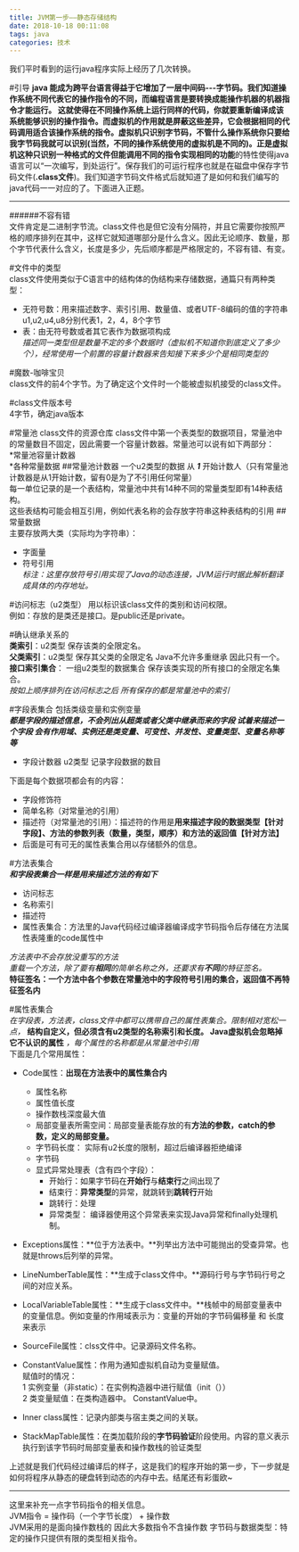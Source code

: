 ```yaml
---
title: JVM第一步——静态存储结构
date: 2018-10-18 00:11:08
tags: java
categories: 技术
---
```

我们平时看到的运行java程序实际上经历了几次转换。
<!--more-->

#引导
**java 能成为跨平台语言得益于它增加了一层中间码---字节码。**我们知道操作系统不同代表它的操作指令的不同，而编程语言是要转换成能操作机器的机器指令才能运行。 这就使得在不同操作系统上运行同样的代码，你就要重新编译成该系统能够识别的操作指令。而虚拟机的作用就是屏蔽这些差异，它会根据相同的代码调用适合该操作系统的指令。虚拟机只识别字节码，不管什么操作系统你只要给我字节码我就可以识别(当然，不同的操作系统使用的虚拟机是不同的)。正是虚拟机这种**只识别一种格式的文件但能调用不同的指令实现相同的功能**的特性使得java语言可以“一次编写，到处运行”。保存我们的可运行程序也就是在磁盘中保存字节码文件(**.class文件**)。我们知道字节码文件格式后就知道了是如何和我们编写的java代码一一对应的了。下面进入正题。   

----------------------------------------------------------------------------------------------------------------------------------------------
######不容有错  
文件肯定是二进制字节流。class文件也是但它没有分隔符，并且它需要你按照严格的顺序排列在其中，这样它就知道哪部分是什么含义。因此无论顺序、数量，那个字节代表什么含义，长度是多少，先后顺序都是严格限定的，不容有错、有变。


#文件中的类型  
class文件使用类似于C语言中的结构体的伪结构来存储数据，通篇只有两种类型： 
* 无符号数：用来描述数字、索引引用、数量值、或者UTF-8编码的值的字符串 u1,u2,u4,u8分别代表1，2，4，8个字节  
* 表：由无符号数或者其它表作为数据项构成  
 *描述同一类型但是数量不定的多个数据时（虚拟机不知道你到底定义了多少个），经常使用一个前置的容量计数器来告知接下来多少个是相同类型的*


#魔数-咖啡宝贝  
class文件的前4个字节。为了确定这个文件时一个能被虚拟机接受的class文件。

#class文件版本号  
4字节，确定java版本

#常量池 class文件的资源仓库
class文件中第一个表类型的数据项目，常量池中的常量数目不固定，因此需要一个容量计数器。常量池可以说有如下两部分：  
*常量池容量计数器  
*各种常量数据
##常量池计数器
一个u2类型的数据 从 ***1*** 开始计数人（只有常量池计数器是从1开始计数，留有0是为了不引用任何常量）  
每一单位记录的是一个表结构，常量池中共有14种不同的常量类型即有14种表结构。  
这些表结构可能会相互引用，例如代表名称的会存放字符串这种表结构的引用
##常量数据  
主要存放两大类（实际均为字符串）：

* 字面量
* 符号引用  
    *标注：这里存放符号引用实现了Java的动态连接，JVM运行时据此解析翻译成具体的内存地址。*

#访问标志（u2类型）
用以标识该class文件的类别和访问权限。  
例如：存放的是类还是接口。是public还是private。

#确认继承关系的  
**类索引**：u2类型 保存该类的全限定名。  
**父类索引**：u2类型 保存其父类的全限定名 Java不允许多重继承 因此只有一个。  
**接口索引集合**： 一组u2类型的数据集合 保存该类实现的所有接口的全限定名集合。  
*按如上顺序排列在访问标志之后 所有保存的都是常量池中的索引*

#字段表集合 包括类级变量和实例变量  
***都是字段的描述信息，不会列出从超类或者父类中继承而来的字段 试着来描述一个字段 会有作用域、实例还是类变量、可变性、并发性、变量类型、变量名称等等***  

* 字段计数器 u2类型 记录字段数据的数目

下面是每个数据项都会有的内容：  

* 字段修饰符
* 简单名称（对常量池的引用）
* 描述符（对常量池的引用）：描述符的作用是**用来描述字段的数据类型【针对字段】、方法的参数列表（数量，类型，顺序）和方法的返回值【针对方法】**   
* 后面是可有可无的属性表集合用以存储额外的信息。

#方法表集合  
***和字段表集合一样是用来描述方法的有如下*** 

* 访问标志
* 名称索引
* 描述符
* 属性表集合：方法里的Java代码经过编译器编译成字节码指令后存储在方法属性表隆重的code属性中

*方法表中不会存放没重写的方法*  
*重载一个方法，除了要有**相同**的简单名称之外，还要求有**不同**的特征签名。*  
**特征签名：一个方法中各个参数在常量池中的字段符号引用的集合，返回值不再特征签名内**

#属性表集合  
*在字段表，方法表，class文件中都可以携带自己的属性表集合。限制相对宽松一点，* **结构自定义，但必须含有u2类型的名称索引和长度。   Java虚拟机会忽略掉它不认识的属性**   *，每个属性的名称都是从常量池中引用*  
下面是几个常用属性：

* Code属性：**出现在方法表中的属性集合内**
    * 属性名称
    * 属性值长度
    * 操作数栈深度最大值
    * 局部变量表所需空间：局部变量表能存放的有**方法的参数，catch的参数，定义的局部变量。**
    * 字节码长度： 实际有u2长度的限制，超过后编译器拒绝编译
    * 字节码
    * 显式异常处理表（含有四个字段）：
        * 开始行：如果字节码在**开始行**与**结束行**之间出现了
        * 结束行：**异常类型**的异常，就跳转到**跳转行**开始
        * 跳转行：处理
        * 异常类型：  编译器使用这个异常表来实现Java异常和finally处理机制。
* Exceptions属性：**位于方法表中。**列举出方法中可能抛出的受查异常。也就是throws后列举的异常。
* LineNumberTable属性：**生成于class文件中。**源码行号与字节码行号之间的对应关系。
* LocalVariableTable属性：**生成于class文件中。**栈帧中的局部变量表中的变量信息。例如变量的作用域表示为：变量的开始的字节码偏移量 和 长度来表示
* SourceFile属性：clss文件中。记录源码文件名称。
* ConstantValue属性：作用为通知虚拟机自动为变量赋值。  
 赋值时的情况：  
 1 实例变量（非static）：在实例构造器中进行赋值（init（））   
2 类变量赋值：在类构造器中。  ConstantValue中。

* Inner class属性：记录内部类与宿主类之间的关联。
* StackMapTable属性：在类加载阶段的**字节码验证**阶段使用。内容的意义表示执行到该字节码时局部变量表和操作数栈的验证类型


上述就是我们代码经过编译后的样子，这是我们的程序开始的第一步，下一步就是如何将程序从静态的硬盘转到动态的内存中去。结尾还有彩蛋欧~


******************************************

这里来补充一点字节码指令的相关信息。  
JVM指令 = 操作码（一个字节长度） + 操作数  
JVM采用的是面向操作数栈的 因此大多数指令不含操作数
字节码与数据类型：特定的操作只提供有限的类型相关指令。